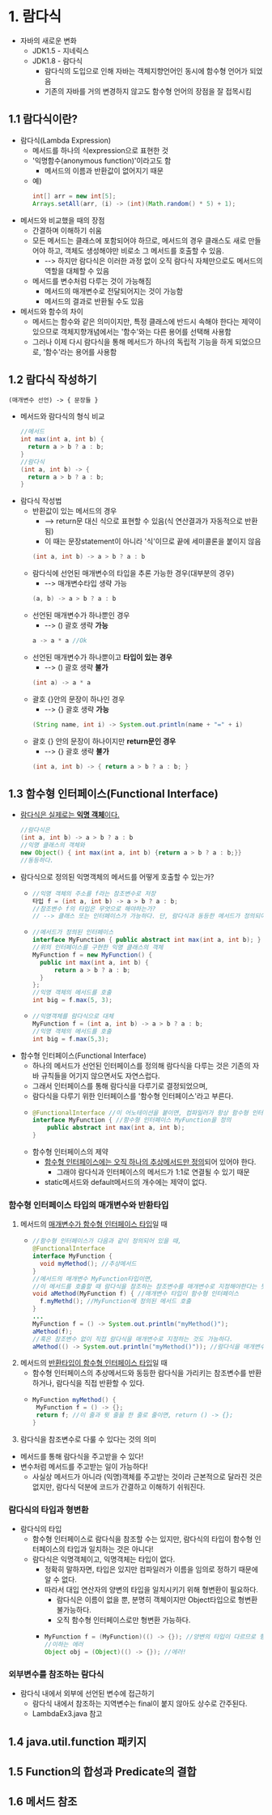 # 1. 람다식
* 자바의 새로운 변화
    * JDK1.5 - 지네릭스
    * JDK1.8 - 람다식
        * 람다식의 도입으로 인해 자바는 객체지향언어인 동시에 함수형 언어가 되었음
        * 기존의 자바를 거의 변경하지 않고도 함수형 언어의 장점을 잘 접목시킴
      
## 1.1 람다식이란?
* 람다식(Lambda Expression)
  * 메서드를 하나의 식expression으로 표현한 것
  * '익명함수(anonymous function)'이라고도 함
    * 메서드의 이름과 반환값이 없어지기 때문
  * 예)
    ```java
    int[] arr = new int[5];
    Arrays.setAll(arr, (i) -> (int)(Math.random() * 5) + 1);
* 메서드와 비교했을 때의 장점
  * 간결하며 이해하기 쉬움
  * 모든 메서드는 클래스에 포함되어야 하므로, 메서드의 경우 클래스도 새로 만들어야 하고, 객체도 생성해야만 비로소 그 메서드를 호출할 수 있음.
    * --> 하지만 람다식은 이러한 과정 없이 오직 람다식 자체만으로도 메서드의 역할을 대체할 수 있음
  * 메서드를 변수처럼 다루는 것이 가능해짐
    * 메서드의 매개변수로 전달되어지는 것이 가능함
    * 메서드의 결과로 반환될 수도 있음
* 메서드와 함수의 차이
  * 메서드는 함수와 같은 의미이지만, 특정 클래스에 반드시 속해야 한다는 제약이 있으므로 객체지향개념에서는 '함수'와는 다른 용어를 선택해 사용함
  * 그러나 이제 다시 람다식을 통해 메서드가 하나의 독립적 기능을 하게 되었으므로, '함수'라는 용어를 사용함

## 1.2 람다식 작성하기
    (매개변수 선언) -> { 문장들 }
* 메서드와 람다식의 형식 비교
  ```java
  //메서드
  int max(int a, int b) {
    return a > b ? a : b;
  }
  //람다식
  (int a, int b) -> {
    return a > b ? a : b;
  }
* 람다식 작성법
  * 반환값이 있는 메서드의 경우
    * --> return문 대신 식으로 표현할 수 있음(식 연산결과가 자동적으로 반환됨)
    * 이 때는 문장statement이 아니라 '식'이므로 끝에 세미콜론을 붙이지 않음
    ```java
    (int a, int b) -> a > b ? a : b
  * 람다식에 선언된 매개변수의 타입을 추론 가능한 경우(대부분의 경우)
    * --> 매개변수타입 생략 가능
    ```java
    (a, b) -> a > b ? a : b
  * 선언된 매개변수가 하나뿐인 경우
    * --> () 괄호 생략 **가능**
    ```java
    a -> a * a //Ok
  * 선언된 매개변수가 하나뿐이고 **타입이 있는 경우**
    * --> () 괄호 생략 **불가**
    ```java
    (int a) -> a * a
  * 괄호 {}안의 문장이 하나인 경우
    * --> {} 괄호 생략 **가능**
    ```java
    (String name, int i) -> System.out.println(name + "=" + i)
  * 괄호 {} 안의 문장이 하나이지만 **return문인 경우**
    * --> {} 괄호 생략 **불가**
    ```java
    (int a, int b) -> { return a > b ? a : b; }

## 1.3 함수형 인터페이스(Functional Interface)
* <u>람다식은 실제로는 **익명 객체**이다.</u>
    ```java
  //람다식은
  (int a, int b) -> a > b ? a : b 
  //익명 클래스의 객체와
  new Object() { int max(int a, int b) {return a > b ? a : b;}} 
  //동등하다. 
* 람다식으로 정의된 익명객체의 메서드를 어떻게 호출할 수 있는가?  
  * ```java
    //익명 객체의 주소를 f라는 참조변수로 저장
    타입 f = (int a, int b) -> a > b ? a : b;
    //참조변수 f의 타입은 무엇으로 해야하는가?
    // --> 클래스 또는 인터페이스가 가능하다. 단, 람다식과 동등한 메서드가 정의되어 있어야 한다. (그래야 호출 가능하니까...)
  * 
      ```java
    //메서드가 정의된 인터페이스
    interface MyFunction { public abstract int max(int a, int b); }
    //위의 인터페이스를 구현한 익명 클래스의 객체
    MyFunction f = new MyFunction() {
        public int max(int a, int b) {
            return a > b ? a : b;
        }
    };
    //익명 객체의 메서드를 호출
    int big = f.max(5, 3);
  *
    ```java
    //익명객체를 람다식으로 대체
    MyFunction f = (int a, int b) -> a > b ? a : b;
    //익명 객체의 메서드를 호출
    int big = f.max(5,3);
* 함수형 인터페이스(Functional Interface)
  * 하나의 메서드가 선언된 인터페이스를 정의해 람다식을 다루는 것은 기존의 자바 규칙들을 어기지 않으면서도 자연스럽다.
  * 그래서 인터페이스를 통해 람다식을 다루기로 결정되었으며,
  * 람다식을 다루기 위한 인터페이스를 '함수형 인터페이스'라고 부른다.
  *     
    ```java
    @FunctionalInterface //이 어노테이션을 붙이면, 컴파일러가 항상 함수형 인터페이스를 올바르게 정의했는지 확인해준다. 
    interface MyFunction { //함수형 인터페이스 MyFunction을 정의 
        public abstract int max(int a, int b);
    } 
  * 함수형 인터페이스의 제약
    * <u>함수형 인터페이스에는 오직 하나의 추상메서드만 정의</u>되어 있어야 한다.
      * 그래야 람다식과 인터페이스의 메서드가 1:1로 연결될 수 있기 때문
    * static메서드와 default메서드의 개수에는 제약이 없다. 

### 함수형 인터페이스 타입의 매개변수와 반환타입
1. 메서드의 <u>매개변수가 함수형 인터페이스 타입</u>일 때
   *  ```java
      //함수형 인터페이스가 다음과 같이 정의되어 있을 때, 
      @FunctionalInterface
      interface MyFunction { 
        void myMethod(); //추상메서드
      }
      //메서드의 매개변수 MyFunction타입이면,
      //이 메서드를 호출할 때 람다식을 참조하는 참조변수를 매개변수로 지정해야한다는 뜻!
      void aMethod(MyFunction f) { //매개변수 타입이 함수형 인터페이스
        f.myMethd(); //MyFunction에 정의된 메서드 호출
      }
      ...
      MyFunction f = () -> System.out.println("myMethod()");
      aMethod(f);
      //혹은 참조변수 없이 직접 람다식을 매개변수로 지정하는 것도 가능하다.
      aMethod(() -> System.out.println("myMethod()")); //람다식을 매개변수로 지정
   
2. 메서드의 <u>반환타입이 함수형 인터페이스 타입</u>일 때
   * 함수형 인터페이스의 추상메서드와 동등한 람다식을 가리키는 참조변수를 반환하거나, 람다식을 직접 반환할 수 있다.
   * ```java
     MyFunction myMethod() {
      MyFunction f = () -> {};
      return f; //이 줄과 윗 줄을 한 줄로 줄이면, return () -> {};
     }
3. 람다식을 참조변수로 다룰 수 있다는 것의 의미
  * 메서드를 통해 람다식을 주고받을 수 있다!
  * 변수처럼 메서드를 주고받는 일이 가능하다!
    * 사실상 메서드가 아니라 (익명)객체를 주고받는 것이라 근본적으로 달라진 것은 없지만, 람다식 덕분에 코드가 간결하고 이해하기 쉬워진다. 

### 람다식의 타입과 형변환
* 람다식의 타입
  * 함수형 인터페이스로 람다식을 참조할 수는 있지만, 람다식의 타입이 함수형 인터페이스의 타입과 일치하는 것은 아니다!
  * 람다식은 익명객체이고, 익명객체는 타입이 없다.
    * 정확히 말하자면, 타입은 있지만 컴파일러가 이름을 임의로 정하기 때문에 알 수 없다.
    * 따라서 대입 연산자의 양변의 타입을 일치시키기 위해 형변환이 필요하다.
      * 람다식은 이름이 없을 뿐, 분명히 객체이지만 Object타입으로 형변환 불가능하다.
      * 오직 함수형 인터페이스로만 형변환 가능하다.
    * ```java
      MyFunction f = (MyFunction)(() -> {}); //양변의 타입이 다르므로 형변환 필요 
      //이하는 에러
      Object obj = (Object)(() -> {}); //에러!

### 외부변수를 참조하는 람다식 
* 람다식 내에서 외부에 선언된 변수에 접근하기
  * 람다식 내에서 참조하는 지역변수는 final이 붙지 않아도 상수로 간주된다.
  * LambdaEx3.java 참고

## 1.4 java.util.function 패키지

## 1.5 Function의 합성과 Predicate의 결합

## 1.6 메서드 참조